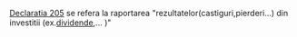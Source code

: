 
[Declaratia 205](https://static.anaf.ro/static/10/Anaf/Declaratii_R/205.html) se refera la raportarea "rezultatelor(castiguri,pierderi...) din investitii (ex.[dividende](https://www.conta-pro.ro/articole/completare-declaratie-205-pentru-veniturile-din-dividende/),... )"
